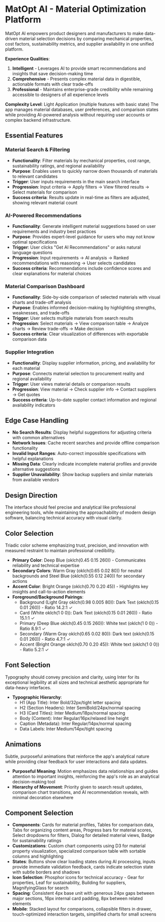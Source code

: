 # MatOpt AI - Material Optimization Platform

MatOpt AI empowers product designers and manufacturers to make data-driven material selection decisions by comparing mechanical properties, cost factors, sustainability metrics, and supplier availability in one unified platform.

**Experience Qualities**:
1. **Intelligent** - Leverages AI to provide smart recommendations and insights that save decision-making time
2. **Comprehensive** - Presents complex material data in digestible, actionable formats with clear trade-offs
3. **Professional** - Maintains enterprise-grade credibility while remaining accessible to designers of all experience levels

**Complexity Level**: Light Application (multiple features with basic state)
The app manages material databases, user preferences, and comparison states while providing AI-powered analysis without requiring user accounts or complex backend infrastructure.

## Essential Features

### Material Search & Filtering
- **Functionality**: Filter materials by mechanical properties, cost range, sustainability ratings, and regional availability
- **Purpose**: Enables users to quickly narrow down thousands of materials to relevant candidates
- **Trigger**: User inputs requirements in the main search interface
- **Progression**: Input criteria → Apply filters → View filtered results → Select materials for comparison
- **Success criteria**: Results update in real-time as filters are adjusted, showing relevant material count

### AI-Powered Recommendations
- **Functionality**: Generate intelligent material suggestions based on user requirements and industry best practices
- **Purpose**: Provides expert-level guidance for users who may not know optimal specifications
- **Trigger**: User clicks "Get AI Recommendations" or asks natural language questions
- **Progression**: Input requirements → AI analysis → Ranked recommendations with reasoning → User selects candidates
- **Success criteria**: Recommendations include confidence scores and clear explanations for material choices

### Material Comparison Dashboard
- **Functionality**: Side-by-side comparison of selected materials with visual charts and trade-off analysis
- **Purpose**: Enables informed decision-making by highlighting strengths, weaknesses, and trade-offs
- **Trigger**: User selects multiple materials from search results
- **Progression**: Select materials → View comparison table → Analyze charts → Review trade-offs → Make decision
- **Success criteria**: Clear visualization of differences with exportable comparison data

### Supplier Integration
- **Functionality**: Display supplier information, pricing, and availability for each material
- **Purpose**: Connects material selection to procurement reality and regional availability
- **Trigger**: User views material details or comparison results
- **Progression**: View material → Check supplier info → Contact suppliers → Get quotes
- **Success criteria**: Up-to-date supplier contact information and regional availability indicators

## Edge Case Handling

- **No Search Results**: Display helpful suggestions for adjusting criteria with common alternatives
- **Network Issues**: Cache recent searches and provide offline comparison functionality
- **Invalid Input Ranges**: Auto-correct impossible specifications with helpful explanations
- **Missing Data**: Clearly indicate incomplete material profiles and provide alternative suggestions
- **Supplier Unavailability**: Show backup suppliers and similar materials from available vendors

## Design Direction

The interface should feel precise and analytical like professional engineering tools, while maintaining the approachability of modern design software, balancing technical accuracy with visual clarity.

## Color Selection

Triadic color scheme emphasizing trust, precision, and innovation with measured restraint to maintain professional credibility.

- **Primary Color**: Deep Blue (oklch(0.45 0.15 260)) - Communicates reliability and technical expertise
- **Secondary Colors**: Warm Gray (oklch(0.65 0.02 80)) for neutral backgrounds and Steel Blue (oklch(0.55 0.12 240)) for secondary actions
- **Accent Color**: Bright Orange (oklch(0.70 0.20 45)) - Highlights key insights and call-to-action elements
- **Foreground/Background Pairings**:
  - Background (Light Gray oklch(0.98 0.005 80)): Dark Text (oklch(0.15 0.01 260)) - Ratio 14.2:1 ✓
  - Card (White oklch(1 0 0)): Dark Text (oklch(0.15 0.01 260)) - Ratio 15.1:1 ✓
  - Primary (Deep Blue oklch(0.45 0.15 260)): White text (oklch(1 0 0)) - Ratio 8.9:1 ✓
  - Secondary (Warm Gray oklch(0.65 0.02 80)): Dark text (oklch(0.15 0.01 260)) - Ratio 4.7:1 ✓
  - Accent (Bright Orange oklch(0.70 0.20 45)): White text (oklch(1 0 0)) - Ratio 5.2:1 ✓

## Font Selection

Typography should convey precision and clarity, using Inter for its exceptional legibility at all sizes and technical aesthetic appropriate for data-heavy interfaces.

- **Typographic Hierarchy**:
  - H1 (App Title): Inter Bold/32px/tight letter spacing
  - H2 (Section Headers): Inter SemiBold/24px/normal spacing
  - H3 (Card Titles): Inter Medium/18px/normal spacing
  - Body (Content): Inter Regular/16px/relaxed line height
  - Caption (Metadata): Inter Regular/14px/normal spacing
  - Data Labels: Inter Medium/14px/tight spacing

## Animations

Subtle, purposeful animations that reinforce the app's analytical nature while providing clear feedback for user interactions and data updates.

- **Purposeful Meaning**: Motion emphasizes data relationships and guides attention to important insights, reinforcing the app's role as an analytical decision-making tool
- **Hierarchy of Movement**: Priority given to search result updates, comparison chart transitions, and AI recommendation reveals, with minimal decoration elsewhere

## Component Selection

- **Components**: Cards for material profiles, Tables for comparison data, Tabs for organizing content areas, Progress bars for material scores, Select dropdowns for filters, Dialog for detailed material views, Badge for sustainability ratings
- **Customizations**: Custom chart components using D3 for material property visualization, specialized comparison table with sortable columns and highlighting
- **States**: Buttons show clear loading states during AI processing, inputs provide immediate validation feedback, cards indicate selection state with subtle borders and shadows
- **Icon Selection**: Phosphor icons for technical accuracy - Gear for properties, Leaf for sustainability, Building for suppliers, MagnifyingGlass for search
- **Spacing**: Consistent 4px base unit with generous 24px gaps between major sections, 16px internal card padding, 8px between related elements
- **Mobile**: Stacked layout for comparisons, collapsible filters in drawer, touch-optimized interaction targets, simplified charts for small screens